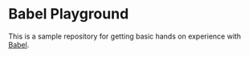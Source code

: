 # Babel Playground

This is a sample repository for getting basic hands on experience with [Babel](https://babeljs.io/).